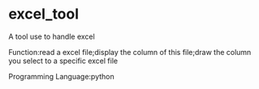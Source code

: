 # excel_tool
A tool use to handle excel

Function:read a excel file;display the column of this file;draw the column you select to a specific excel file

Programming Language:python
